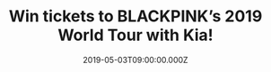 ---
campaign-uuid: "c-e4ac0c52-73cd-423e-af52-afb25ffb8d4e"
type: "Preview"
category: "Tickets"
date: "2019-05-03T09:00:00.000Z"
end-date: "2019-05-17T23:59:00.000Z"
disable-form: false
is_promoted: true
has_entry_page: true
title: "Win tickets to BLACKPINK’s 2019 World Tour with Kia!"
competition-description: "<p>K-pop superstars BLACKPINK will finally be in the UK’\
  s area for the very first time this May, as their 2019 World Tour with Kia arrives\
  \ on these shores. After making waves in the US with a historic Coachella appearance,\
  \ Jennie, Jisoo, Lisa, and Rosé will bring their fierce pop songs and powerful choreography\
  \ to London’s SSE Arena Wembley on May 22.</p>\n<p> NME and Kia Motors UK are giving\
  \ 10 lucky fans the chance to see them live: Five winners will receive two standing\
  \ tickets each, which include the option to attend soundcheck before the concert\
  \ and a ‘send-off’ at the end. Another five winners, meanwhile, will win two standing\
  \ tickets each, which also come with the option of attending soundcheck.</p>\n<p>Want\
  \ to come along with us? Click below for a chance to win!</p>\n"
hero-header: "Win tickets to BLACKPINK’s 2019 World Tour with Kia!"
terms-confirmation: "kia-terms-and-conditions-nmeaaa.pdf"
banner-img: "https://assets.expresslyapp.com/asset-8f27d12b-764b-4db8-bef7-7bca5eff6aaf.jpg"
logo-left-href: "aaa.nme.com"
logo-left-image: "https://assets.expresslyapp.com/asset-fbf88d4f-4314-43b0-bda1-e5ef736f74df.jpg"
logo-left-title: "NME AAA"
bg-image-hero: "https://assets.expresslyapp.com/asset-ecafbac7-4b63-4c8f-a017-cf78b51fe724.jpg"
bg-image-first: "https://assets.expresslyapp.com/asset-acb6f6c1-20f7-42f5-8231-0a7b82d00c71.jpg"
bg-image-second: "https://assets.expresslyapp.com/asset-2fb11dd8-74a9-425d-a6a3-d631b57c72d0.jpg"
bg-image-third: "https://assets.expresslyapp.com/asset-09369232-5aab-4758-bcdc-ad16f026c407.jpg"
section1-content: "<p>K-pop superstars BLACKPINK will finally be in the UK’s area\
  \ for the very first time this May, as their 2019 World Tour with Kia arrives on\
  \ these shores.</p>\n<p>After making waves in the US with a historic Coachella appearance,\
  \ Jennie, Jisoo, Lisa, and Rosé will bring their fierce pop songs and powerful choreography\
  \ to London’s SSE Arena Wembley on May 22. </p>\n"
section2-content: "<p>Want to find out why stars like Halsey, Ariana Grande, and Drake\
  \ have declared their love for the girl group? Here’s your chance - NME and Kia\
  \ Motors UK are giving 10 lucky fans the chance to witness the trailblazing Korean\
  \ girl-group up close.</p>\n<p>\n<p>Five winners will receive two standing tickets\
  \ each, which include the option to attend soundcheck before the concert and a ‘\
  send-off’ at the end. Another five winners, meanwhile, will win two standing tickets\
  \ each, which also come with the option of attending soundcheck.</p>\n"
section3-content: "<p>To be in the running to catch BLACKPINK’s first ever London\
  \ show, fill in the form below.</p>\n<p>Good luck!</p>\n"
entry-title: "Win tickets to BLACKPINK’s 2019 World Tour with Kia!"
entry-content: "<p>Enter the draw to wintickets to BLACKPINK’s 2019 World Tour with\
  \ Kia by completing the form below before 23:59 on the 17th of May 2019.</p>\n"
has-winner: false
prize-description: "Tickets to BLACKPINK’s 2019 World Tour with Kia.\r\n\r\nThere\
  \ will be two prizes (‘Prize A’, and ‘Prize B’). ‘Prize A’: there will be 5 winners\
  \ who will receive 2x standing tickets, which include the option to attend a sound\
  \ check before the concert, and a ‘send off ‘ at the end of the concert. ‘Prize\
  \ B’: there will be 5 winners who will receive 2x standing tickets, which include\
  \ the option to attend a sound check, before the concert."
prize-restrictions: "The winners are responsible for all expenses and travel and accommodation\
  \ arrangements included in the prize, including any necessary travel documents,\
  \ passports and visas."
special-conditions: "Multiple entries are allowed up to one every day. \r\n\r\nWinners\
  \ will be notified by email on or around the 29th April the notification date. Reasonable\
  \ efforts will be made to contact the winner. If the winner cannot be contacted\
  \ within 24 hours, or if the winners are unable to comply with these Competition\
  \ Terms, the Promoter reserves the right to offer the prize to the next eligible\
  \ entrant drawn at random."
country-restrictions:
- "GB"
---